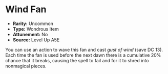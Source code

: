 
# Wind Fan

* **Rarity:** Uncommon
* **Type:** Wondrous Item
* **Attunement:** No
* **Source:** Level Up A5E


You can use an action to wave this fan and cast _gust of wind_  (save DC 13). Each time the fan is used before the next dawn there is a cumulative 20% chance that it breaks, causing the spell to fail and for it to shred into nonmagical pieces.
